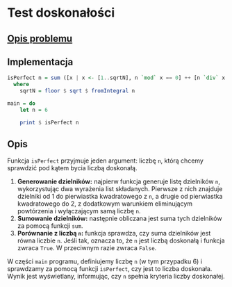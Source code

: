 # Test doskonałości

## [Opis problemu](../../../../algorithms/integers/perfect-test.md)

## Implementacja

```haskell linenums="1"
isPerfect n = sum ([x | x <- [1..sqrtN], n `mod` x == 0] ++ [n `div` x | x <- [sqrtN, sqrtN - 1 .. 2], (n `mod` x == 0) && (n `div` x /= x)]) == n
  where
    sqrtN = floor $ sqrt $ fromIntegral n

main = do
    let n = 6

    print $ isPerfect n
```

## Opis

Funkcja `isPerfect` przyjmuje jeden argument: liczbę `n`, którą chcemy sprawdzić pod kątem bycia liczbą doskonałą.

1. **Generowanie dzielników:** najpierw funkcja generuje listę dzielników `n`, wykorzystując dwa wyrażenia list składanych. Pierwsze z nich znajduje dzielniki od 1 do pierwiastka kwadratowego z `n`, a drugie od pierwiastka kwadratowego do 2, z dodatkowym warunkiem eliminującym powtórzenia i wyłączającym samą liczbę `n`.
2. **Sumowanie dzielników:** następnie obliczana jest suma tych dzielników za pomocą funkcji `sum`.
3. **Porównanie z liczbą `n`:** funkcja sprawdza, czy suma dzielników jest równa liczbie `n`. Jeśli tak, oznacza to, że `n` jest liczbą doskonałą i funkcja zwraca `True`. W przeciwnym razie zwraca `False`.

W części `main` programu, definiujemy liczbę `n` (w tym przypadku 6) i sprawdzamy za pomocą funkcji `isPerfect`, czy jest to liczba doskonała. Wynik jest wyświetlany, informując, czy `n` spełnia kryteria liczby doskonałej.
